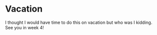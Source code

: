 # Vacation
I thought I would have time to do this on vacation but who was I kidding. See you in week 4!

